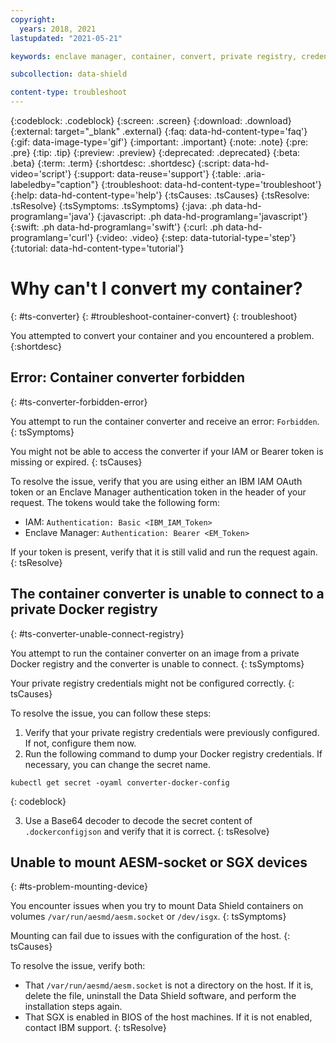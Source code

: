 ```yaml
---
copyright:
  years: 2018, 2021
lastupdated: "2021-05-21"

keywords: enclave manager, container, convert, private registry, credentials, permissions, error, docker, support, cert manager, tokens, sgx, authentication, intel, fortanix, runtime encryption, memory protection, data in use,

subcollection: data-shield

content-type: troubleshoot
---
```


{:codeblock: .codeblock}
{:screen: .screen}
{:download: .download}
{:external: target="_blank" .external}
{:faq: data-hd-content-type='faq'}
{:gif: data-image-type='gif'}
{:important: .important}
{:note: .note}
{:pre: .pre}
{:tip: .tip}
{:preview: .preview}
{:deprecated: .deprecated}
{:beta: .beta}
{:term: .term}
{:shortdesc: .shortdesc}
{:script: data-hd-video='script'}
{:support: data-reuse='support'}
{:table: .aria-labeledby="caption"}
{:troubleshoot: data-hd-content-type='troubleshoot'}
{:help: data-hd-content-type='help'}
{:tsCauses: .tsCauses}
{:tsResolve: .tsResolve}
{:tsSymptoms: .tsSymptoms}
{:java: .ph data-hd-programlang='java'}
{:javascript: .ph data-hd-programlang='javascript'}
{:swift: .ph data-hd-programlang='swift'}
{:curl: .ph data-hd-programlang='curl'}
{:video: .video}
{:step: data-tutorial-type='step'}
{:tutorial: data-hd-content-type='tutorial'}


# Why can't I convert my container?
{: #ts-converter}
{: #troubleshoot-container-convert}
{: troubleshoot}

You attempted to convert your container and you encountered a problem.
{:shortdesc}

## Error: Container converter forbidden
{: #ts-converter-forbidden-error}

You attempt to run the container converter and receive an error: `Forbidden`.
{: tsSymptoms}

You might not be able to access the converter if your IAM or Bearer token is missing or expired.
{: tsCauses}

To resolve the issue, verify that you are using either an IBM IAM OAuth token or an Enclave Manager authentication token in the header of your request. The tokens would take the following form:

* IAM: `Authentication: Basic <IBM_IAM_Token>`
* Enclave Manager: `Authentication: Bearer <EM_Token>`

If your token is present, verify that it is still valid and run the request again.
{: tsResolve}


## The container converter is unable to connect to a private Docker registry
{: #ts-converter-unable-connect-registry}

You attempt to run the container converter on an image from a private Docker registry and the converter is unable to connect.
{: tsSymptoms}

Your private registry credentials might not be configured correctly. 
{: tsCauses}

To resolve the issue, you can follow these steps:

1. Verify that your private registry credentials were previously configured. If not, configure them now.
2. Run the following command to dump your Docker registry credentials. If necessary, you can change the secret name.

  ```
  kubectl get secret -oyaml converter-docker-config
  ```
  {: codeblock}

3. Use a Base64 decoder to decode the secret content of `.dockerconfigjson` and verify that it is correct.
{: tsResolve}


## Unable to mount AESM-socket or SGX devices
{: #ts-problem-mounting-device}

You encounter issues when you try to mount Data Shield containers on volumes `/var/run/aesmd/aesm.socket` or `/dev/isgx`.
{: tsSymptoms}

Mounting can fail due to issues with the configuration of the host.
{: tsCauses}

To resolve the issue, verify both:

* That `/var/run/aesmd/aesm.socket` is not a directory on the host. If it is, delete the file, uninstall the Data Shield software, and perform the installation steps again. 
* That SGX is enabled in BIOS of the host machines. If it is not enabled, contact IBM support.
{: tsResolve}
